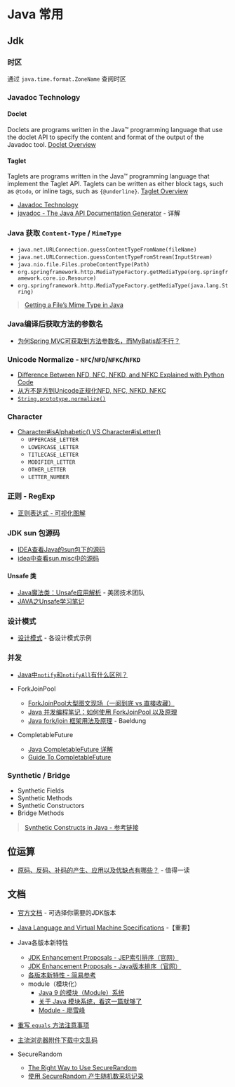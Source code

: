 # Java 常用

## Jdk

### 时区

通过 `java.time.format.ZoneName` 查阅时区

### Javadoc Technology

#### Doclet

Doclets are programs written in the Java™ programming language that use the doclet API to specify the content and
 format of the output of the Javadoc tool.
[Doclet Overview](https://docs.oracle.com/javase/7/docs/technotes/guides/javadoc/doclet/overview.html)

#### Taglet

Taglets are programs written in the Java™ programming language that implement the Taglet API. Taglets can be written as
either block tags, such as `@todo`, or inline tags, such as `{@underline}`.
[Taglet Overview](https://docs.oracle.com/javase/7/docs/technotes/guides/javadoc/taglet/overview.html)

* [Javadoc Technology](https://docs.oracle.com/javase/7/docs/technotes/guides/javadoc/index.html)
* [javadoc - The Java API Documentation Generator](https://docs.oracle.com/javase/7/docs/technotes/tools/windows/javadoc.html) - 详解

### Java 获取 `Content-Type` / `MimeType`

* `java.net.URLConnection.guessContentTypeFromName(fileName)`
* `java.net.URLConnection.guessContentTypeFromStream(InputStream)`
* `java.nio.file.Files.probeContentType(Path)`
* `org.springframework.http.MediaTypeFactory.getMediaType(org.springframework.core.io.Resource)`
* `org.springframework.http.MediaTypeFactory.getMediaType(java.lang.String)`

> [Getting a File’s Mime Type in Java](https://www.baeldung.com/java-file-mime-type)

### Java编译后获取方法的参数名

* [为何Spring MVC可获取到方法参数名，而MyBatis却不行？](https://cloud.tencent.com/developer/article/1497751)

### Unicode Normalize - `NFC`/`NFD`/`NFKC`/`NFKD`

* [Difference Between NFD, NFC, NFKD, and NFKC Explained with Python Code](https://towardsdatascience.com/difference-between-nfd-nfc-nfkd-and-nfkc-explained-with-python-code-e2631f96ae6c)
* [从⽅不是方到Unicode正规化NFD, NFC, NFKD, NFKC](https://xobo.org/unicode-normalization-nfd-nfc-nfkd-nfkc/)
* [`String.prototype.normalize()`](https://developer.mozilla.org/en-US/docs/Web/JavaScript/Reference/Global_Objects/String/normalize)

### Character

* [Character#isAlphabetic() VS Character#isLetter()](https://www.baeldung.com/java-character-isletter-isalphabetic)
  * `UPPERCASE_LETTER`
  * `LOWERCASE_LETTER`
  * `TITLECASE_LETTER`
  * `MODIFIER_LETTER`
  * `OTHER_LETTER`
  * `LETTER_NUMBER`

### 正则 - RegExp

* [正则表达式 - 可视化图解](https://regexper.com/)


### JDK sun 包源码

* [IDEA查看Java的sun包下的源码](https://plentymore.github.io/2019/01/04/IDEA%E6%9F%A5%E7%9C%8BJava%E7%9A%84sun%E5%8C%85%E4%B8%8B%E7%9A%84%E6%BA%90%E7%A0%81/)
* [idea中查看sun.misc中的源码](https://www.cnblogs.com/gingo/p/14805160.html)

#### Unsafe 类

* [Java魔法类：Unsafe应用解析](https://tech.meituan.com/2019/02/14/talk-about-java-magic-class-unsafe.html) - 美团技术团队
* [JAVA之Unsafe学习笔记](https://www.jianshu.com/p/b4de97ca8bb9)

### 设计模式

* [设计模式](https://www.runoob.com/design-pattern/design-pattern-tutorial.html) - 各设计模式示例


### 并发

* [Java中`notify`和`notifyAll`有什么区别？](https://www.zhihu.com/question/37601861)

* ForkJoinPool
  * [ForkJoinPool大型图文现场（一阅到底 vs 直接收藏）](https://segmentfault.com/a/1190000039267451)
  * [Java 并发编程笔记：如何使用 ForkJoinPool 以及原理](https://blog.dyngr.com/blog/2016/09/15/java-forkjoinpool-internals/)
  * [Java fork/join 框架用法及原理](https://baeldung-cn.com/java-fork-join) - Baeldung

* CompletableFuture
  * [Java CompletableFuture 详解](https://colobu.com/2016/02/29/Java-CompletableFuture/)
  * [Guide To CompletableFuture](https://www.baeldung.com/java-completablefuture)

### Synthetic / Bridge

* Synthetic Fields
* Synthetic Methods
* Synthetic Constructors
* Bridge Methods
> [Synthetic Constructs in Java - 参考链接](https://www.baeldung.com/java-synthetic)

## 位运算

* [原码、反码、补码的产生、应用以及优缺点有哪些？](https://www.zhihu.com/question/20159860) - 值得一读


## 文档

* [官方文档](https://docs.oracle.com/en/java/javase/) - 可选择你需要的JDK版本

* [Java Language and Virtual Machine Specifications](https://docs.oracle.com/javase/specs/index.html) -【重要】

* Java各版本新特性
  * [JDK Enhancement Proposals - JEP索引排序（官网）](https://openjdk.org/jeps/0)
  * [JDK Enhancement Proposals - Java版本排序（官网）](https://openjdk.org/projects/jdk/)
  * [各版本新特性 - 简易参考](https://pdai.tech/md/java/java8up/java9.html)
  * module（模块化）
    * [Java 9 的模块（Module）系统](https://juejin.cn/post/7078562146115649544)
    * [关于 Java 模块系统，看这一篇就够了](https://www.51cto.com/article/620291.html)
    * [Module - 廖雪峰](https://www.liaoxuefeng.com/wiki/1252599548343744/1281795926523938#0)

* [重写 `equals` 方法注意事项](https://www.artima.com/lejava/articles/equality.html)

* [主流浏览器附件下载中文乱码](http://www.zhushiyao.com/?p=5017)

* SecureRandom
    * [The Right Way to Use SecureRandom](https://tersesystems.com/blog/2015/12/17/the-right-way-to-use-securerandom/)
    * [使用 SecureRandom 产生随机数采坑记录](https://cloud.tencent.com/developer/article/1558293)